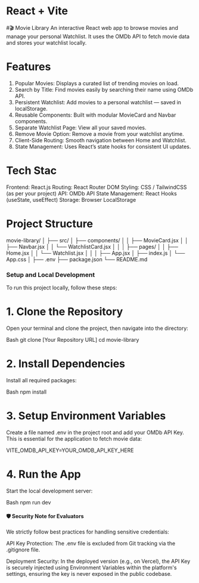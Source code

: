 # React + Vite
#🎬 Movie Library
An interactive React web app to browse movies and manage your personal Watchlist.
It uses the OMDb API to fetch movie data and stores your watchlist locally.

 # Features
 1. Popular Movies: Displays a curated list of trending movies on load.
 2. Search by Title: Find movies easily by searching their name using OMDb API.
 3. Persistent Watchlist: Add movies to a personal watchlist — saved in localStorage.
 4. Reusable Components: Built with modular MovieCard and Navbar components.
 5. Separate Watchlist Page: View all your saved movies.
 6. Remove Movie Option: Remove a movie from your watchlist anytime.
 7. Client-Side Routing: Smooth navigation between Home and Watchlist.
 8. State Management: Uses React’s state hooks for consistent UI updates.
 
# Tech Stac
  Frontend: React.js
  Routing: React Router DOM
  Styling: CSS / TailwindCSS (as per your project)
  API: OMDb API
  State Management: React Hooks (useState, useEffect)
  Storage: Browser LocalStorage

# Project Structure
movie-library/
│
├── src/
│   ├── components/
│   │   ├── MovieCard.jsx
│   │   ├── Navbar.jsx
│   │   └── WatchlistCard.jsx
│   │
│   ├── pages/
│   │   ├── Home.jsx
│   │   └── Watchlist.jsx
│   │
│   ├── App.jsx
│   ├── index.js
│   └── App.css
│
├── .env
├── package.json
└── README.md

### Setup and Local Development
To run this project locally, follow these steps:

# 1. Clone the Repository
Open your terminal and clone the project, then navigate into the directory:

Bash
git clone [Your Repository URL]
cd movie-library

# 2. Install Dependencies
Install all required packages:

Bash
npm install

# 3. Setup Environment Variables
Create a file named .env in the project root and add your OMDb API Key. This is essential for the application to fetch movie data:

VITE_OMDB_API_KEY=YOUR_OMDB_API_KEY_HERE
# 4. Run the App
Start the local development server:

Bash
npm run dev

#### 🛡️ Security Note for Evaluators
We strictly follow best practices for handling sensitive credentials:

API Key Protection: The .env file is excluded from Git tracking via the .gitignore file.

Deployment Security: In the deployed version (e.g., on Vercel), the API Key is securely injected using Environment Variables within the platform's settings, ensuring the key is never exposed in the public codebase.

